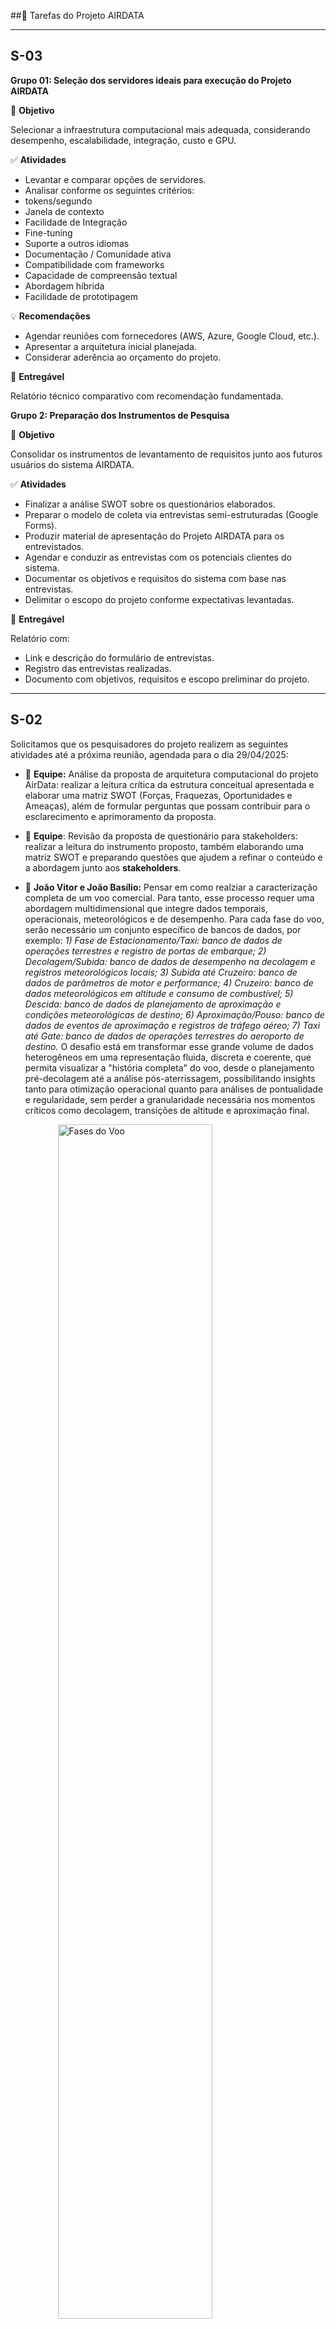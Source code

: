 ##📅 Tarefas do Projeto AIRDATA


------------------------------------------------------------------------
## S-03


**Grupo 01: Seleção dos servidores ideais para execução do Projeto AIRDATA**

🎯 **Objetivo**

Selecionar a infraestrutura computacional mais adequada, considerando desempenho, escalabilidade, integração, custo e GPU.

✅ **Atividades**

  - Levantar e comparar opções de servidores.
  - Analisar conforme os seguintes critérios:
  - tokens/segundo 
  - Janela de contexto 
  - Facilidade de Integração 
  - Fine-tuning 
  - Suporte a outros idiomas 
  - Documentação / Comunidade ativa 
  - Compatibilidade com frameworks 
  - Capacidade de compreensão textual 
  - Abordagem híbrida 
  - Facilidade de prototipagem

💡 **Recomendações**

- Agendar reuniões com fornecedores (AWS, Azure, Google Cloud, etc.).
- Apresentar a arquitetura inicial planejada.
- Considerar aderência ao orçamento do projeto.

📄 **Entregável**

Relatório técnico comparativo com recomendação fundamentada.



**Grupo 2: Preparação dos Instrumentos de Pesquisa**

🎯 **Objetivo**

Consolidar os instrumentos de levantamento de requisitos junto aos futuros usuários do sistema AIRDATA.

✅ **Atividades**

- Finalizar a análise SWOT sobre os questionários elaborados.
- Preparar o modelo de coleta via entrevistas semi-estruturadas (Google Forms).
- Produzir material de apresentação do Projeto AIRDATA para os entrevistados.
- Agendar e conduzir as entrevistas com os potenciais clientes do sistema.
- Documentar os objetivos e requisitos do sistema com base nas entrevistas.
- Delimitar o escopo do projeto conforme expectativas levantadas.

📄 **Entregável**

Relatório com:

- Link e descrição do formulário de entrevistas.
- Registro das entrevistas realizadas.
- Documento com objetivos, requisitos e escopo preliminar do projeto.





------------------------------------------------------------------------

## S-02

Solicitamos que os pesquisadores do projeto realizem as seguintes atividades até a próxima reunião, agendada para o dia 29/04/2025:

-   📝 **Equipe:** Análise da proposta de arquitetura computacional do projeto AirData: realizar a leitura crítica da estrutura conceitual apresentada e elaborar uma matriz SWOT (Forças, Fraquezas, Oportunidades e Ameaças), além de formular perguntas que possam contribuir para o esclarecimento e aprimoramento da proposta.

-   📝 **Equipe**: Revisão da proposta de questionário para stakeholders: realizar a leitura do instrumento proposto, também elaborando uma matriz SWOT e preparando questões que ajudem a refinar o conteúdo e a abordagem junto aos **stakeholders**.

-   📝 **João Vitor e João Basílio:** Pensar em como realziar a caracterização completa de um voo comercial. Para tanto, esse processo requer uma abordagem multidimensional que integre dados temporais, operacionais, meteorológicos e de desempenho. Para cada fase do voo, serão necessário um conjunto específico de bancos de dados, por exemplo: *1) Fase de Estacionamento/Taxi: banco de dados de operações terrestres e registro de portas de embarque; 2) Decolagem/Subida: banco de dados de desempenho na decolagem e registros meteorológicos locais; 3) Subida até Cruzeiro: banco de dados de parâmetros de motor e performance; 4) Cruzeiro: banco de dados meteorológicos em altitude e consumo de combustível; 5) Descida: banco de dados de planejamento de aproximação e condições meteorológicas de destino; 6) Aproximação/Pouso: banco de dados de eventos de aproximação e registros de tráfego aéreo; 7) Taxi até Gate: banco de dados de operações terrestres do aeroporto de destino.* O desafio está em transformar esse grande volume de dados heterogêneos em uma representação fluida, discreta e coerente, que permita visualizar a "história completa" do voo, desde o planejamento pré-decolagem até a análise pós-aterrissagem, possibilitando insights tanto para otimização operacional quanto para análises de pontualidade e regularidade, sem perder a granularidade necessária nos momentos críticos como decolagem, transições de altitude e aproximação final.

<img src="../images/fases_voo.png" style="display:block; margin:auto; width:70%;" alt="Fases do Voo"/>

O foco deste trabalho é claro: diagnosticar o voo em todas as suas fases.


------------------------------------------------------------------------

## S-01

Solicitamos que os pesquisadores dos projetos realizem as seguintes tarefas até a próxima reunião no dia **22/04/2024**:

-   Arquitetura Computacional (Jean e Prof. Flávio)
-   Modelos de LLMs e Recursos (Prof. Dimas e Vitor)
-   Questionários para Stakeholders (Prof. Guterres e Guilherme)
-   Apresentação Didática sobre Voos (João Vitor e João Basílio)

##### 📝 Prof. Flávio e Jean

##### **Desafio: Proposição da Arquitetura Computacional do AIRDATA**

Considerando os objetivos do projeto AIRDATA — como a integração de dados heterogêneos (e.g., METAR, ADS-B, ANAC), a produção automatizada de indicadores (GANP, GASP, PAN) e a aplicação de técnicas de inteligência artificial para análises preditivas e prescritivas — qual seria, na sua visão, a **arquitetura computacional mais adequada** para garantir:

-   Escalabilidade
-   Interoperabilidade entre sistemas
-   Eficiência na análise de grandes volumes de dados aeronáuticos

**Em sua proposta, considerar:**

| Aspecto | Detalhamento |
|-----------------------------|-------------------------------------------|
| Armazenamento | A escolha dos **tipos de banco de dados** e tecnologias de armazenamento |
| Estrutura | O uso (ou não) de um **data lake centralizado** versus abordagens **federadas** |
| Processamento | Ferramentas recomendadas para **processamento analítico e modelagem com IA** (ex: JupyterHub, RStudio, Spark) |
| Interface | A forma como **usuários finais** (ANAC, DECEA, CNJ) acessariam os resultados ou fariam **consultas complexas** |

> **Dica:** Sinta-se à vontade para ilustrar com diagramas, citar ferramentas específicas ou propor abordagens híbridas.

##### 📝 **Prof. Dimas e Vitor**

##### **Desafio: Seleção de Modelos de LLMs e Recursos Computacionais**

Quais **modelos de linguagem (LLMs)** e **redes neurais**, disponíveis de forma gratuita ou open source, você considera mais adequados para atender às necessidades do AIRDATA, levando em conta:

-   Capacidade de **compreensão contextual** e resposta a consultas técnicas (dados aeronáuticos)
-   Facilidade de **integração com a plataforma AIRDATA** (acesso a bancos, documentos, visualizações)
-   **Requisitos computacionais realistas** para rodar os modelos localmente ou na nuvem
-   Possibilidade de **customização (fine-tuning)** com dados próprios do projeto
-   Compatibilidade com frameworks como **LangChain**, **Haystack** ou pipelines baseadas em **RAG**

**Além disso, estimar:**

```         
# Exemplo de especificação de hardware
{
  "modelo": "LLaMA 3 8B",
  "hardware_mínimo": {
    "RAM": "16GB",
    "GPU": "NVIDIA RTX 3070 (8GB VRAM)",
    "Storage": "SSD 256GB"
  },
  "tempo_inferência": "~500ms por consulta",
  "fase_recomendada": "Prototipação"
}
```

-   O tipo de **hardware mínimo necessário** (ex: GPU local, instância cloud) para execução eficiente
-   Quais modelos podem ser utilizados já na **fase de prototipação**, e quais exigiriam mais recursos para uso em produção
-   Vantagens de **abordagens híbridas** (ex: modelo leve local + chamadas externas via API)

##### 📝 **Prof. Guterres e Guilherme**

##### **Desafio: Elaboração de Questionários Estruturados para Stakeholders**

Um dos passos metodológicos fundamentais do projeto AIRDATA é a escuta qualificada dos stakeholders — ANAC, DECEA, SAC, CNJ e demais usuários estratégicos. Para isso, queremos elaborar **questionários estruturados** que nos permitam:

-   Identificar as **funcionalidades esperadas do sistema e do chatbot** por diferentes perfis de usuário
-   Levantar as **principais bases de dados** que os stakeholders consideram essenciais para análise do transporte aéreo
-   Compreender como o **Poder Judiciário (via CNJ)** poderia se beneficiar de uma ferramenta voltada à judicialização do transporte aéreo

**Esperamos que a proposta tenha:**

| Requisito                    | Prioridade |
|------------------------------|------------|
| Múltiplos perfis de usuários | Alta       |
| Tipos de perguntas adequados | Alta       |
| Usabilidade do chatbot       | Média      |
| Blocos temáticos             | Opcional   |

-   Considere **múltiplos perfis de usuários** (órgãos reguladores, operadores do setor aéreo, analistas do CNJ)
-   Traga sugestões de **tipos de perguntas adequados** (abertas, múltipla escolha, escalas de prioridade ou frequência)
-   Inclua perguntas voltadas à **usabilidade esperada do chatbot**, indicadores e formas de acesso à plataforma
-   *(Opcional)* Apresente uma lógica de **blocos ou seções temáticas** do questionário

> **Importante:** Essa contribuição será essencial para garantir que as funcionalidades e a arquitetura do AIRDATA estejam alinhadas com as necessidades práticas e operacionais dos usuários.

##### ✈️ **João Vitor e João Basílio**

##### **Desafio: Apresentação Didática — Como funciona um voo completo e os conceitos-chave do espaço aéreo**

Solicitamos que os pesquisadores João Vitor e João Basílio preparem uma apresentação para a equipe explicando o **fluxo completo de um voo comercial**, desde a preparação até o pouso no aeroporto de destino, abordando os seguintes pontos:

**Parte 1 – Conceitos e Etapas de um Voo Comercial (João Vitor)**

Explicação das etapas de um voo:

-   Planejamento e envio do **plano de voo (FPL)**
-   Pushback, taxiamento, decolagem
-   Navegação em cruzeiro
-   Aproximação, pouso e taxiamento final

Principais **conceitos da navegação aérea**:

-   O que é uma **aerovia**
-   O que são **waypoints**, **STARs** e **SIDs**
-   O que são **níveis de voo (FLs)** e separação vertical/lateral

Exemplos reais de **dados utilizados no monitoramento de um voo**:

-   Plano de voo (origem, destino, rota, alternativo, ETD/ETA)
-   Dados operacionais (ICAO codes, callsign, tipo de aeronave)
-   Condições meteorológicas (METAR, TAF)
-   Dados da ANAC/DECEA relevantes ao voo
